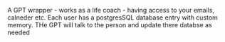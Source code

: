 A GPT wrapper - works as a life coach - having access to your emails, calneder etc. Each user has a postgresSQL database entry with custom memory. THe GPT will talk to the person and update there databse as needed 
